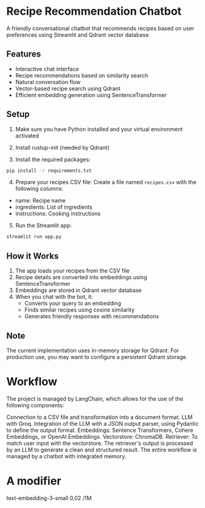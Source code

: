 # Recipe Recommendation Chatbot

A friendly conversational chatbot that recommends recipes based on user preferences using Streamlit and Qdrant vector database.

## Features

- Interactive chat interface
- Recipe recommendations based on similarity search
- Natural conversation flow
- Vector-based recipe search using Qdrant
- Efficient embedding generation using SentenceTransformer

## Setup

1. Make sure you have Python installed and your virtual environment activated

2. Install rustup-init (needed by Qdrant)

3. Install the required packages:
```bash
pip install -r requirements.txt
```

4. Prepare your recipes CSV file:
Create a file named `recipes.csv` with the following columns:
- name: Recipe name
- ingredients: List of ingredients
- instructions: Cooking instructions

5. Run the Streamlit app:
```bash
streamlit run app.py
```

## How it Works

1. The app loads your recipes from the CSV file
2. Recipe details are converted into embeddings using SentenceTransformer
3. Embeddings are stored in Qdrant vector database
4. When you chat with the bot, it:
   - Converts your query to an embedding
   - Finds similar recipes using cosine similarity
   - Generates friendly responses with recommendations

## Note

The current implementation uses in-memory storage for Qdrant. For production use, you may want to configure a persistent Qdrant storage.


# Workflow

The project is managed by LangChain, which allows for the use of the following components:

Connection to a CSV file and transformation into a document format.
LLM with Groq.
Integration of the LLM with a JSON output parser, using Pydantic to define the output format.
Embeddings: Sentence Transformers, Cohere Embeddings, or OpenAI Embeddings.
Vectorstore: ChromaDB.
Retriever: To match user input with the vectorstore.
The retriever's output is processed by an LLM to generate a clean and structured result.
The entire workflow is managed by a chatbot with integrated memory.

# A modifier


text-embedding-3-small 
0,02 /1M


